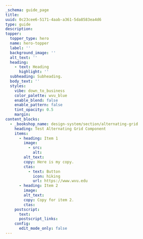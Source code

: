 ```yaml
---
_schema: guide_page
title:
uuid: 0c23cee6-5171-4aab-a361-5da8583ea4d6
type: guide
description:
topper:
  topper_type: hero
  name: hero-topper
  label: ''
  background_image: ''
  alt_text: ''
  heading:
    - text: Heading
      highlight: ''
  subheading: Subheading.
  body_text: ''
  styles:
    vibe: down_to_business
    color_palette: wvu_blue
    enable_blend: false
    enable_pattern: false
    tint_opacity: 0.5
    margin:
content_blocks:
  - _bookshop_name: design-system/section/alternating-grid
    heading: Test Alternating Grid Component
    items:
      - heading: Item 1
        image:
          - src:
            alt:
        alt_text:
        copy: Here is my copy.
        ctas:
          - text: Button
            icon: hiking
            url: https://www.wvu.edu
      - heading: Item 2
        image:
        alt_text:
        copy: Copy for item 2.
        ctas:
    postscript:
      text:
      postscript_links:
    config:
      edit_mode_only: false
---
```

